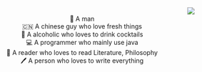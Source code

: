 <div align="center">
  <img align="right" src="https://github-readme-stats.vercel.app/api?username=hininojay&show_icons=true&theme=radical" />
  
</div>

<div align="center">

<br>
👦 A man
<br>
🇨🇳 A chinese guy who love fresh things
<br>
🍹 A alcoholic who loves to drink cocktails
<br>
💻 A programmer who mainly use java
<br>
📖 A reader who loves to read Literature, Philosophy
<br>
🖊️ A person who loves to write everything

</div>

